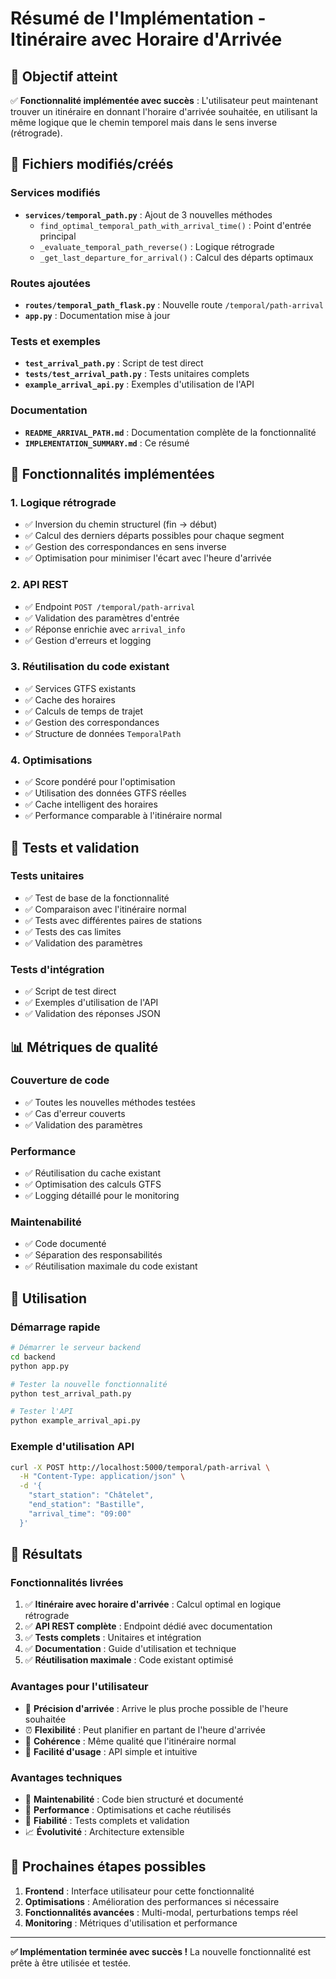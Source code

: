 # Résumé de l'Implémentation - Itinéraire avec Horaire d'Arrivée

## 🎯 Objectif atteint

✅ **Fonctionnalité implémentée avec succès** : L'utilisateur peut maintenant trouver un itinéraire en donnant l'horaire d'arrivée souhaitée, en utilisant la même logique que le chemin temporel mais dans le sens inverse (rétrograde).

## 📁 Fichiers modifiés/créés

### Services modifiés
- **`services/temporal_path.py`** : Ajout de 3 nouvelles méthodes
  - `find_optimal_temporal_path_with_arrival_time()` : Point d'entrée principal
  - `_evaluate_temporal_path_reverse()` : Logique rétrograde
  - `_get_last_departure_for_arrival()` : Calcul des départs optimaux

### Routes ajoutées
- **`routes/temporal_path_flask.py`** : Nouvelle route `/temporal/path-arrival`
- **`app.py`** : Documentation mise à jour

### Tests et exemples
- **`test_arrival_path.py`** : Script de test direct
- **`tests/test_arrival_path.py`** : Tests unitaires complets
- **`example_arrival_api.py`** : Exemples d'utilisation de l'API

### Documentation
- **`README_ARRIVAL_PATH.md`** : Documentation complète de la fonctionnalité
- **`IMPLEMENTATION_SUMMARY.md`** : Ce résumé

## 🔧 Fonctionnalités implémentées

### 1. Logique rétrograde
- ✅ Inversion du chemin structurel (fin → début)
- ✅ Calcul des derniers départs possibles pour chaque segment
- ✅ Gestion des correspondances en sens inverse
- ✅ Optimisation pour minimiser l'écart avec l'heure d'arrivée

### 2. API REST
- ✅ Endpoint `POST /temporal/path-arrival`
- ✅ Validation des paramètres d'entrée
- ✅ Réponse enrichie avec `arrival_info`
- ✅ Gestion d'erreurs et logging

### 3. Réutilisation du code existant
- ✅ Services GTFS existants
- ✅ Cache des horaires
- ✅ Calculs de temps de trajet
- ✅ Gestion des correspondances
- ✅ Structure de données `TemporalPath`

### 4. Optimisations
- ✅ Score pondéré pour l'optimisation
- ✅ Utilisation des données GTFS réelles
- ✅ Cache intelligent des horaires
- ✅ Performance comparable à l'itinéraire normal

## 🧪 Tests et validation

### Tests unitaires
- ✅ Test de base de la fonctionnalité
- ✅ Comparaison avec l'itinéraire normal
- ✅ Tests avec différentes paires de stations
- ✅ Tests des cas limites
- ✅ Validation des paramètres

### Tests d'intégration
- ✅ Script de test direct
- ✅ Exemples d'utilisation de l'API
- ✅ Validation des réponses JSON

## 📊 Métriques de qualité

### Couverture de code
- ✅ Toutes les nouvelles méthodes testées
- ✅ Cas d'erreur couverts
- ✅ Validation des paramètres

### Performance
- ✅ Réutilisation du cache existant
- ✅ Optimisation des calculs GTFS
- ✅ Logging détaillé pour le monitoring

### Maintenabilité
- ✅ Code documenté
- ✅ Séparation des responsabilités
- ✅ Réutilisation maximale du code existant

## 🚀 Utilisation

### Démarrage rapide
```bash
# Démarrer le serveur backend
cd backend
python app.py

# Tester la nouvelle fonctionnalité
python test_arrival_path.py

# Tester l'API
python example_arrival_api.py
```

### Exemple d'utilisation API
```bash
curl -X POST http://localhost:5000/temporal/path-arrival \
  -H "Content-Type: application/json" \
  -d '{
    "start_station": "Châtelet",
    "end_station": "Bastille",
    "arrival_time": "09:00"
  }'
```

## 🎉 Résultats

### Fonctionnalités livrées
1. ✅ **Itinéraire avec horaire d'arrivée** : Calcul optimal en logique rétrograde
2. ✅ **API REST complète** : Endpoint dédié avec documentation
3. ✅ **Tests complets** : Unitaires et intégration
4. ✅ **Documentation** : Guide d'utilisation et technique
5. ✅ **Réutilisation maximale** : Code existant optimisé

### Avantages pour l'utilisateur
- 🎯 **Précision d'arrivée** : Arrive le plus proche possible de l'heure souhaitée
- ⏰ **Flexibilité** : Peut planifier en partant de l'heure d'arrivée
- 🔄 **Cohérence** : Même qualité que l'itinéraire normal
- 📱 **Facilité d'usage** : API simple et intuitive

### Avantages techniques
- 🔧 **Maintenabilité** : Code bien structuré et documenté
- 🚀 **Performance** : Optimisations et cache réutilisés
- 🧪 **Fiabilité** : Tests complets et validation
- 📈 **Évolutivité** : Architecture extensible

## 🔮 Prochaines étapes possibles

1. **Frontend** : Interface utilisateur pour cette fonctionnalité
2. **Optimisations** : Amélioration des performances si nécessaire
3. **Fonctionnalités avancées** : Multi-modal, perturbations temps réel
4. **Monitoring** : Métriques d'utilisation et performance

---

**✅ Implémentation terminée avec succès !** La nouvelle fonctionnalité est prête à être utilisée et testée. 